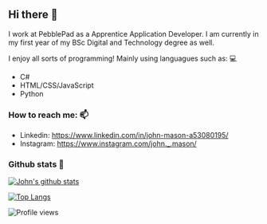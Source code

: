 ## Hi there 👋
I work at PebblePad as a Apprentice Application Developer. I am currently in my first year of my BSc Digital and Technology degree as well. 

I enjoy all sorts of programming! Mainly using languagues such as: 💻
- C#
- HTML/CSS/JavaScript
- Python

### How to reach me: 📫 
- Linkedin: https://www.linkedin.com/in/john-mason-a53080195/
- Instagram: https://www.instagram.com/john._.mason/

### Github stats 📃
[![John's github stats](https://github-readme-stats.vercel.app/api?username=johnmason27)](https://github.com/anuraghazra/github-readme-stats)

[![Top Langs](https://github-readme-stats.vercel.app/api/top-langs/?username=johnmason27)](https://github.com/anuraghazra/github-readme-stats)

![Profile views](https://gpvc.arturio.dev/johnmason27)  
<style></style>
